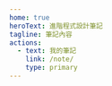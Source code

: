 ```yaml
---
home: true
heroText: 進階程式設計筆記
tagline: 筆記內容
actions:
  - text: 我的筆記
    link: /note/
    type: primary
---
```

